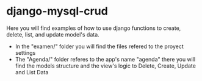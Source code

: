 # django-mysql-crud
Here you will find examples of how to use django functions to create, delete, list, and update model's data.

* In the "examen/" folder you will find the files refered to the proyect settings
* The "Agenda/" folder referes to the app's name "agenda" there you will find the models structure and the view's logic to Delete, Create, Update and List Data

